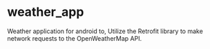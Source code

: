# weather_app
Weather application for android to, Utilize the Retrofit library to make network requests to the OpenWeatherMap API.
